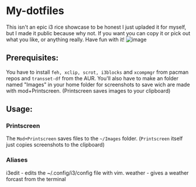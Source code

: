# My-dotfiles
This isn't an epic i3 rice showcase to be honest I just upladed it for myself, but I made it public because why not.
If you want you can copy it or pick out what you like, or anything really. Have fun with it!
![image](https://user-images.githubusercontent.com/60364668/173203031-deed8b3f-0a2e-4e1e-b417-2b83b42c5d1b.png)
## Prerequisites:
You have to install `feh, xclip, scrot, i3blocks` and `xcompmgr` from pacman repos and `transset-df` from the AUR.
You'll also have to make an folder named "Images" in your home folder for screenshots to save wich are made with mod+Printscreen.
(Printscreen saves images to your clipboard)
## Usage:
### Printscreen
The `Mod+Printscreen` saves files to the `~/Images` folder. (`Printscreen` itself just copies screenshots to the clipboard)
### Aliases
i3edit - edits the ~/.config/i3/config file with vim.
weather - gives a weather forcast from the terminal
